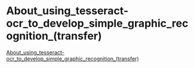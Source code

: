 # About_using_tesseract-ocr_to_develop_simple_graphic_recognition_(transfer)
[About_using_tesseract-ocr_to_develop_simple_graphic_recognition_(transfer)](https://aiwithcloud.com/2022/09/14/about_using_tesseract_ocr_to_develop_simple_graphic_recognition_transfer/)